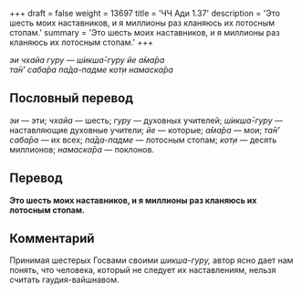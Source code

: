 +++
draft = false
weight = 13697
title = 'ЧЧ Ади 1.37'
description = 'Это шесть моих наставников, и я миллионы раз кланяюсь их лотосным стопам.'
summary = 'Это шесть моих наставников, и я миллионы раз кланяюсь их лотосным стопам.'
+++

_эи чхайа гуру — ш́икша̄-гуру йе а̄ма̄ра  
та̄н̇’ саба̄ра па̄да-падме кот̣и намаска̄ра_

## Пословный перевод

_эи_ — эти; _чхайа_ — шесть; _гуру_ — духовных учителей; _ш́икша̄_\-_гуру_ — наставляющие духовные учители; _йе_ — которые; _а̄ма̄ра_ — мои; _та̄н̇’_ _саба̄ра_ — их всех; _па̄да_\-_падме_ — лотосным стопам; _кот̣и_ — десять миллионов; _намаска̄ра_ — поклонов.

## Перевод

**Это шесть моих наставников, и я миллионы раз кланяюсь их лотосным стопам.**

## Комментарий

Принимая шестерых Госвами своими _шикша-гуру,_ автор ясно дает нам понять, что человека, который не следует их наставлениям, нельзя считать гаудия-вайшнавом.
